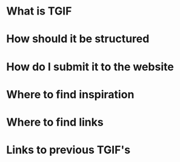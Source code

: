 # What is TGIF
# How should it be structured
# How do I submit it to the website
# Where to find inspiration
# Where to find links
# Links to previous TGIF's
